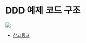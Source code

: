 # DDD 예제 코드 구조
![](https://www.baeldung.com/wp-content/uploads/2019/12/DDD-Layers-implemented.png)
- [참고링크](https://www.baeldung.com/hexagonal-architecture-ddd-spring)

